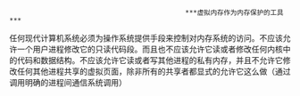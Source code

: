 												***虚拟内存作为内存保护的工具***



任何现代计算机系统必须为操作系统提供手段来控制对内存系统的访问。不应该允许一个用户进程修改它的只读代码段。而且也不应该允许它读或者修改任何内核中的代码和数据结构。不应该允许它读或者写其他进程的私有内存，并且不允许它修改任何其他进程共享的虚拟页面，除非所有的共享者都显式的允许它这么做（通过调用明确的进程间通信系统调用）